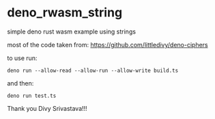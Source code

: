 # deno_rwasm_string
simple deno rust wasm example using strings

most of the code taken from:
https://github.com/littledivy/deno-ciphers

to use run:

```deno run --allow-read --allow-run --allow-write build.ts```

and then:

```deno run test.ts```

Thank you Divy Srivastava!!!
